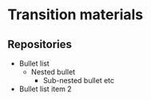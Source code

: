 # Transition materials


## Repositories
* Bullet list
    * Nested bullet
        * Sub-nested bullet etc
* Bullet list item 2